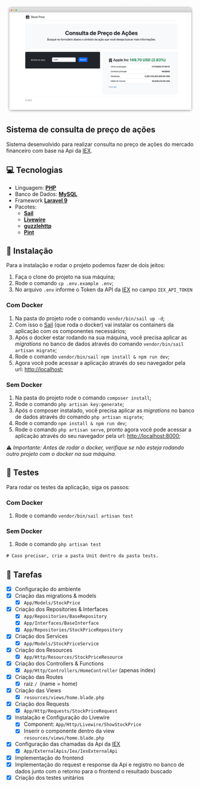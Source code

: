 ![StockPriceScreenshot](https://github.com/ranierif/stock-prices/blob/master/public/images/screenshot.png?raw=true)

## Sistema de consulta de preço de ações

Sistema desenvolvido para realizar consulta no preço de ações do mercado financeiro com base na Api da [IEX](https://iexcloud.io).

## :computer: Tecnologias

- Linguagem: **[PHP](https://www.php.net/releases/8.1/en.php)**
- Banco de Dados: **[MySQL]()**
- Framework **[Laravel 9](https://laravel.com/)**
- Pacotes:
    - **[Sail](https://laravel.com/docs/9.x/sail)**
    - **[Livewire](https://laravel-livewire.com/)**
    - **[guzzlehttp](https://github.com/guzzle/guzzle)**
    - **[Pint](https://laravel.com/docs/9.x/pint)**

## :space_invader: Instalação

Para a instalação e rodar o projeto podemos fazer de dois jeitos:

1. Faça o clone do projeto na sua máquina;
2. Rode o comando `cp .env.example .env`;
3. No arquivo `.env` informe o Token da API da [IEX](https://iexcloud.io) no campo `IEX_API_TOKEN`

### Com Docker

1. Na pasta do projeto rode o comando `vendor/bin/sail up -d`;
2. Com isso o [Sail](https://laravel.com/docs/9.x/sail) (que roda o docker) vai instalar os containers da aplicação com os componentes necessários;
3. Após o docker estar rodando na sua máquina, você precisa aplicar as *migrations* no banco de dados através do comando `vendor/bin/sail artisan migrate`;
4. Rode o comando `vendor/bin/sail npm install & npm run dev`;
5. Agora você pode acessar a aplicação através do seu navegador pela url: [http://localhost](http://localhost);
### Sem Docker

1. Na pasta do projeto rode o comando `composer install`;
2. Rode o comando `php artisan key:generate`;
3. Após o composer instalado, você precisa aplicar as *migrations* no banco de dados através do comando `php artisan migrate`;
4. Rode o comando `npm install & npm run dev`;
5. Rode o comando `php artisan serve`, pronto agora você pode acessar a aplicação através do seu navegador pela url: [http://localhost:8000](http://localhost:8000);

:warning: *Importante: Antes de rodar o docker, verifique se não esteja rodando outro projeto com o docker na sua máquina.* 

## :battery: Testes

Para rodar os testes da aplicação, siga os passos:

### Com Docker
1. Rode o comando `vendor/bin/sail artisan test`

### Sem Docker
1. Rode o comando `php artisan test`

```diff
# Caso precisar, crie a pasta Unit dentro da pasta tests.
```

## :dart: Tarefas

- [x] Configuração do ambiente
- [x] Criação das migrations & models
    - [x] `App/Models/StockPrice`
- [x] Criação dos Repositories & Interfaces
    - [x] `App/Repositories/BaseRepository`
    - [x] `App/Interfaces/BaseInterface`
    - [x] `App/Repositories/StockPriceRepository`
- [x] Criação dos Services
    - [x] `App/Models/StockPriceService`
- [x] Criação dos Resources
    - [x] `App/Http/Resources/StockPriceResource`
- [x] Criação dos Controllers & Functions
    - [x] `App/Http/Controllers/HomeController` (apenas index)
- [x] Criação das Routes
    - [x] raiz `/ `(name = home)
- [x] Criação das Views
    - [x] `resources/views/home.blade.php`
- [x] Criação dos Requests
    - [x] `App/Http/Requests/StockPriceRequest`
- [x] Instalação e Configuração do Livewire
    - [x] Component: `App/Http/Livewire/ShowStockPrice`
    - [x] Inserir o componente dentro da view `resources/views/home.blade.php`
- [x] Configuração das chamadas da Api da [IEX](https://iexcloud.io)
    - [x] `App/ExternalApis/Iex/IexExternalApi`
- [x] Implementação do frontend
- [x] Implementação do request e response da Api e registro no banco de dados junto com o retorno para o frontend o resultado buscado
- [x] Criação dos testes unitários
